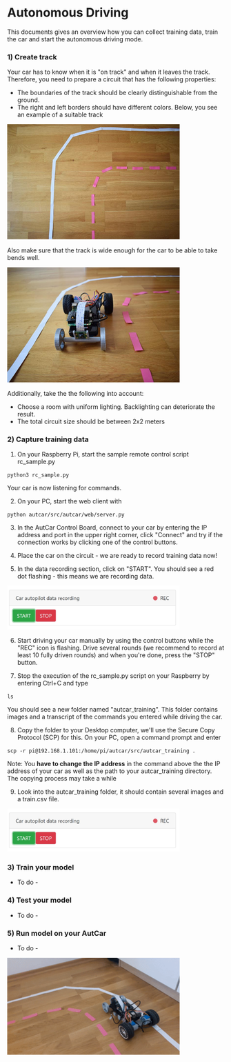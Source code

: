 # Autonomous Driving

This documents gives an overview how you can collect training data, train the car and start the autonomous driving mode.

### 1) Create track

Your car has to know when it is "on track" and when it leaves the track. Therefore, you need to prepare a circuit that has the following properties:
- The boundaries of the track should be clearly distinguishable from the ground.
- The right and left borders should have different colors.
Below, you see an example of a suitable track
<img src="../images/C1.jpg" width="400">

Also make sure that the track is wide enough for the car to be able to take bends well.

<img src="../images/C2.jpg" width="400">

Additionally, take the the following into account:
- Choose a room with uniform lighting. Backlighting can deteriorate the result.
- The total circuit size should be between 2x2 meters

### 2) Capture training data

1. On your Raspberry Pi, start the sample remote control script rc_sample.py
 ```
 python3 rc_sample.py
 ```

 Your car is now listening for commands.

2. On your PC, start the web client with
 ```
 python autcar/src/autcar/web/server.py
 ```

3. In the AutCar Control Board, connect to your car by entering the IP address and port in the upper right corner, click "Connect" and try if the connection works by clicking one of the control buttons.

4. Place the car on the circuit - we are ready to record training data now!

5. In the data recording section, click on "START". You should see a red dot flashing - this means we are recording data.

<img src="../images/D1.jpg" width="400">

6. Start driving your car manually by using the control buttons while the "REC" icon is flashing. Drive several rounds (we recommend to record at least 10 fully driven rounds) and when you're done, press the "STOP" button.

7. Stop the execution of the rc_sample.py script on your Raspberry by entering Ctrl+C and type
 ```
 ls
 ```
 You should see a new folder named "autcar_training". This folder contains images and a transcript of the commands you entered while driving the car.
 
 8. Copy the folder to your Desktop computer, we'll use the Secure Copy Protocol (SCP) for this. On your PC, open a command prompt and enter
  ```
 scp -r pi@192.168.1.101:/home/pi/autcar/src/autcar_training .
 ```
 Note: You **have to change the IP address** in the command above the the IP address of your car as well as the path to your autcar_training directory. The copying process may take a while
 
9. Look into the autcar_training folder, it should contain several images and a train.csv file.

<img src="../images/D1.jpg" width="400">

### 3) Train your model

- To do -

### 4) Test your model

- To do -

### 5) Run model on your AutCar

- To do -

<img src="../images/drive.gif" width="400">